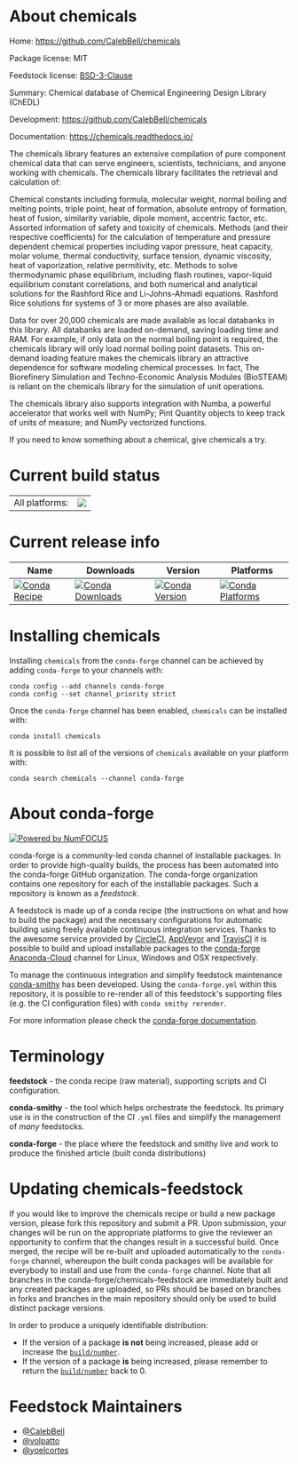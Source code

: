 About chemicals
===============

Home: https://github.com/CalebBell/chemicals

Package license: MIT

Feedstock license: [BSD-3-Clause](https://github.com/conda-forge/chemicals-feedstock/blob/master/LICENSE.txt)

Summary: Chemical database of Chemical Engineering Design Library (ChEDL)

Development: https://github.com/CalebBell/chemicals

Documentation: https://chemicals.readthedocs.io/

The chemicals library features an extensive compilation of pure component chemical data that can serve engineers, scientists, technicians, and anyone working with chemicals. The chemicals library facilitates the retrieval and calculation of:

Chemical constants including formula, molecular weight, normal boiling and melting points, triple point, heat of formation, absolute entropy of formation, heat of fusion, similarity variable, dipole moment, accentric factor, etc.
Assorted information of safety and toxicity of chemicals.
Methods (and their respective coefficients) for the calculation of temperature and pressure dependent chemical properties including vapor pressure, heat capacity, molar volume, thermal conductivity, surface tension, dynamic viscosity, heat of vaporization, relative permitivity, etc.
Methods to solve thermodynamic phase equilibrium, including flash routines, vapor-liquid equilibrium constant correlations, and both numerical and analytical solutions for the Rashford Rice and Li-Johns-Ahmadi equations. Rashford Rice solutions for systems of 3 or more phases are also available.

Data for over 20,000 chemicals are made available as local databanks in this library. All databanks are loaded on-demand, saving loading time and RAM. For example, if only data on the normal boiling point is required, the chemicals library will only load normal boiling point datasets. This on-demand loading feature makes the chemicals library an attractive dependence for software modeling chemical processes. In fact, The Biorefinery Simulation and Techno-Economic Analysis Modules (BioSTEAM) is reliant on the chemicals library for the simulation of unit operations.

The chemicals library also supports integration with Numba, a powerful accelerator that works well with NumPy; Pint Quantity objects to keep track of units of measure; and NumPy vectorized functions.

If you need to know something about a chemical, give chemicals a try.


Current build status
====================


<table><tr><td>All platforms:</td>
    <td>
      <a href="https://dev.azure.com/conda-forge/feedstock-builds/_build/latest?definitionId=10992&branchName=master">
        <img src="https://dev.azure.com/conda-forge/feedstock-builds/_apis/build/status/chemicals-feedstock?branchName=master">
      </a>
    </td>
  </tr>
</table>

Current release info
====================

| Name | Downloads | Version | Platforms |
| --- | --- | --- | --- |
| [![Conda Recipe](https://img.shields.io/badge/recipe-chemicals-green.svg)](https://anaconda.org/conda-forge/chemicals) | [![Conda Downloads](https://img.shields.io/conda/dn/conda-forge/chemicals.svg)](https://anaconda.org/conda-forge/chemicals) | [![Conda Version](https://img.shields.io/conda/vn/conda-forge/chemicals.svg)](https://anaconda.org/conda-forge/chemicals) | [![Conda Platforms](https://img.shields.io/conda/pn/conda-forge/chemicals.svg)](https://anaconda.org/conda-forge/chemicals) |

Installing chemicals
====================

Installing `chemicals` from the `conda-forge` channel can be achieved by adding `conda-forge` to your channels with:

```
conda config --add channels conda-forge
conda config --set channel_priority strict
```

Once the `conda-forge` channel has been enabled, `chemicals` can be installed with:

```
conda install chemicals
```

It is possible to list all of the versions of `chemicals` available on your platform with:

```
conda search chemicals --channel conda-forge
```


About conda-forge
=================

[![Powered by NumFOCUS](https://img.shields.io/badge/powered%20by-NumFOCUS-orange.svg?style=flat&colorA=E1523D&colorB=007D8A)](http://numfocus.org)

conda-forge is a community-led conda channel of installable packages.
In order to provide high-quality builds, the process has been automated into the
conda-forge GitHub organization. The conda-forge organization contains one repository
for each of the installable packages. Such a repository is known as a *feedstock*.

A feedstock is made up of a conda recipe (the instructions on what and how to build
the package) and the necessary configurations for automatic building using freely
available continuous integration services. Thanks to the awesome service provided by
[CircleCI](https://circleci.com/), [AppVeyor](https://www.appveyor.com/)
and [TravisCI](https://travis-ci.com/) it is possible to build and upload installable
packages to the [conda-forge](https://anaconda.org/conda-forge)
[Anaconda-Cloud](https://anaconda.org/) channel for Linux, Windows and OSX respectively.

To manage the continuous integration and simplify feedstock maintenance
[conda-smithy](https://github.com/conda-forge/conda-smithy) has been developed.
Using the ``conda-forge.yml`` within this repository, it is possible to re-render all of
this feedstock's supporting files (e.g. the CI configuration files) with ``conda smithy rerender``.

For more information please check the [conda-forge documentation](https://conda-forge.org/docs/).

Terminology
===========

**feedstock** - the conda recipe (raw material), supporting scripts and CI configuration.

**conda-smithy** - the tool which helps orchestrate the feedstock.
                   Its primary use is in the construction of the CI ``.yml`` files
                   and simplify the management of *many* feedstocks.

**conda-forge** - the place where the feedstock and smithy live and work to
                  produce the finished article (built conda distributions)


Updating chemicals-feedstock
============================

If you would like to improve the chemicals recipe or build a new
package version, please fork this repository and submit a PR. Upon submission,
your changes will be run on the appropriate platforms to give the reviewer an
opportunity to confirm that the changes result in a successful build. Once
merged, the recipe will be re-built and uploaded automatically to the
`conda-forge` channel, whereupon the built conda packages will be available for
everybody to install and use from the `conda-forge` channel.
Note that all branches in the conda-forge/chemicals-feedstock are
immediately built and any created packages are uploaded, so PRs should be based
on branches in forks and branches in the main repository should only be used to
build distinct package versions.

In order to produce a uniquely identifiable distribution:
 * If the version of a package **is not** being increased, please add or increase
   the [``build/number``](https://docs.conda.io/projects/conda-build/en/latest/resources/define-metadata.html#build-number-and-string).
 * If the version of a package **is** being increased, please remember to return
   the [``build/number``](https://docs.conda.io/projects/conda-build/en/latest/resources/define-metadata.html#build-number-and-string)
   back to 0.

Feedstock Maintainers
=====================

* [@CalebBell](https://github.com/CalebBell/)
* [@volpatto](https://github.com/volpatto/)
* [@yoelcortes](https://github.com/yoelcortes/)

